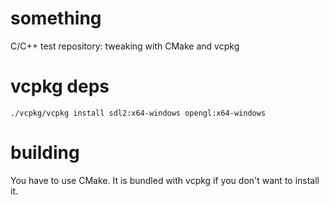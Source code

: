 # something

C/C++ test repository: tweaking with CMake and vcpkg

# vcpkg deps

```
./vcpkg/vcpkg install sdl2:x64-windows opengl:x64-windows
```

# building

You have to use CMake. It is bundled with vcpkg if you don't want to install it.